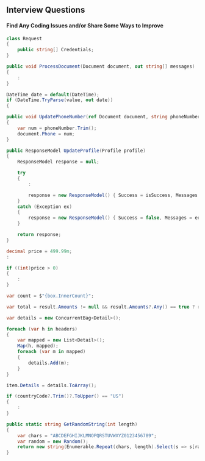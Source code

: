 ## Interview Questions
#### Find Any Coding Issues and/or Share Some Ways to Improve

``` csharp
class Request
{
    public string[] Credentials;
}
```
``` csharp
public void ProcessDocument(Document document, out string[] messages)
{
    :
}
```
``` csharp
DateTime date = default(DateTime);
if (DateTime.TryParse(value, out date))
{
```
``` csharp
public void UpdatePhoneNumber(ref Document document, string phoneNumber)
{
    var num = phoneNumber.Trim();
    document.Phone = num;
}
```
``` csharp
public ResponseModel UpdateProfile(Profile profile)
{
    ResponseModel response = null;

    try
    {
        :

        response = new ResponseModel() { Success = isSuccess, Messages = messages };
    }
    catch (Exception ex)
    {
        response = new ResponseModel() { Success = false, Messages = errorMessages };
    }

    return response;
}
```
``` csharp
decimal price = 499.99m;
:

if ((int)price > 0)
{
    :
}
```
``` csharp
var count = $"{box.InnerCount}";
```
``` csharp
var total = result.Amounts != null && result.Amounts?.Any() == true ? result.Amounts?.Sum() : 0;
```
``` csharp
var details = new ConcurrentBag<Detail>();

foreach (var h in headers)
{
    var mapped = new List<Detail>();
    Map(h, mapped);
    foreach (var m in mapped)
    {
        details.Add(m);
    }
}

item.Details = details.ToArray();

```
``` csharp
if (countryCode?.Trim()?.ToUpper() == "US")
{
    :
}
```
``` csharp
public static string GetRandomString(int length)
{
    var chars = "ABCDEFGHIJKLMNOPQRSTUVWXYZ0123456789";
    var random = new Random();
    return new string(Enumerable.Repeat(chars, length).Select(s => s[random.Next(s.Length)]).ToArray());
}
```
